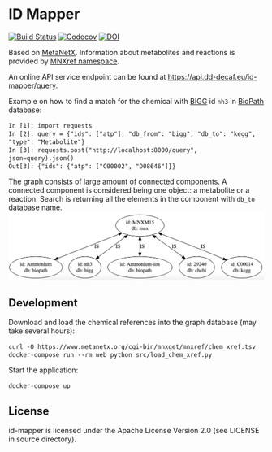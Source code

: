 # ID Mapper

[![Build Status](https://travis-ci.org/DD-DeCaF/id-mapper.svg?branch=master)]()
[![Codecov](https://codecov.io/gh/DD-DeCaF/id-mapper/branch/master/graph/badge.svg)](https://codecov.io/gh/DD-DeCaF/id-mapper)
[![DOI](https://zenodo.org/badge/80559780.svg)](https://zenodo.org/badge/latestdoi/80559780)

Based on [MetaNetX](http://www.metanetx.org/). Information about metabolites and reactions is provided by [MNXref namespace](http://www.metanetx.org/mnxdoc/mnxref.html).

An online API service endpoint can be found at https://api.dd-decaf.eu/id-mapper/query.

Example on how to find a match for the chemical with [BIGG](http://bigg.ucsd.edu/) id `nh3` in [BioPath](https://webapps.molecular-networks.com/biopath3/biopath3) database:

```{python}
In [1]: import requests
In [2]: query = {"ids": ["atp"], "db_from": "bigg", "db_to": "kegg", "type": "Metabolite"}
In [3]: requests.post("http://localhost:8000/query", json=query).json()
Out[3]: {"ids": {"atp": ["C00002", "D08646"]}}
```

The graph consists of large amount of connected components. A connected component is considered being one object: a metabolite or a reaction. Search is returning all the elements in the component with `db_to` database name.
![graph](graph.png)

## Development

Download and load the chemical references into the graph database (may take several hours):

```{bash}
curl -O https://www.metanetx.org/cgi-bin/mnxget/mnxref/chem_xref.tsv
docker-compose run --rm web python src/load_chem_xref.py
```

Start the application:
```{bash}
docker-compose up
```

## License

id-mapper is licensed under the Apache License Version 2.0 (see LICENSE in source directory).
